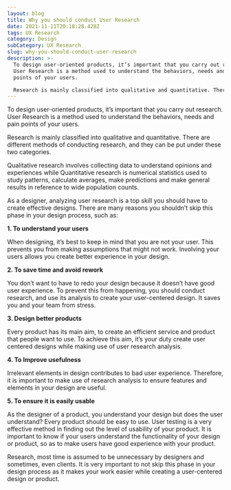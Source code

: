 ```yaml
---
layout: blog
title: Why you should conduct User Research
date: 2021-11-11T20:18:28.428Z
tags: UX Research
category: Design
subCategory: UX Research
slug: why-you-should-conduct-user-research
description: >-
  To design user-oriented products, it’s important that you carry out research.
  User Research is a method used to understand the behaviors, needs and pain
  points of your users.

  Research is mainly classified into qualitative and quantitative. There are different methods of conducting research, and they can be put under these two categories.
---
```

To design user-oriented products, it’s important that you carry out research. User Research is a method used to understand the behaviors, needs and pain points of your users.

Research is mainly classified into qualitative and quantitative. There are different methods of conducting research, and they can be put under these two categories.

Qualitative research involves collecting data to understand opinions and experiences while Quantitative research is numerical statistics used to study patterns, calculate averages, make predictions and make general results in reference to wide population counts.

As a designer, analyzing user research is a top skill you should have to create effective designs. There are many reasons you shouldn’t skip this phase in your design process, such as:

**1. To understand your users**

When designing, it’s best to keep in mind that you are not your user. This prevents you from making assumptions that might not work. Involving your users allows you create better experience in your design.

**2. To save time and avoid rework**

You don’t want to have to redo your design because it doesn’t have good user experience. To prevent this from happening, you should conduct research, and use its analysis to create your user-centered design. It saves you and your team from stress.

**3. Design better products**

Every product has its main aim, to create an efficient service and product that people want to use. To achieve this aim, it’s your duty create user centered designs while making use of user research analysis.

**4. To Improve usefulness**

Irrelevant elements in design contributes to bad user experience. Therefore, it is important to make use of research analysis to ensure features and elements in your design are useful.

**5. To ensure it is easily usable**

As the designer of a product, you understand your design but does the user understand? Every product should be easy to use. User testing is a very effective method in finding out the level of usability of your product. It is important to know if your users understand the functionality of your design or product, so as to make users have good experience with your product.

Research, most time is assumed to be unnecessary by designers and sometimes, even clients. It is very important to not skip this phase in your design process as it makes your work easier while creating a user-centered design or product.